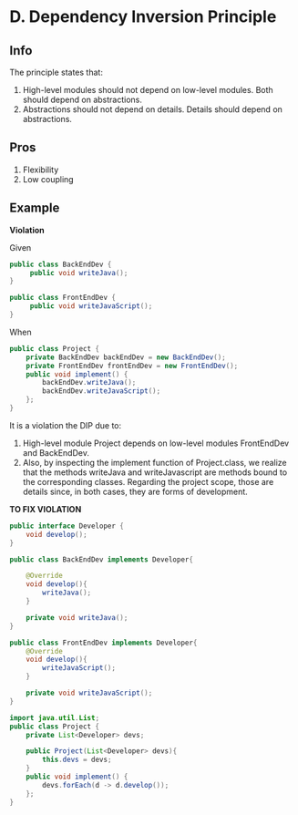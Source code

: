 # D. Dependency Inversion Principle

## Info
The principle states that:

1. High-level modules should not depend on low-level modules. Both should depend on abstractions.
2. Abstractions should not depend on details. Details should depend on abstractions.

## Pros

1. Flexibility
2. Low coupling

## Example 
**Violation**

Given

````java
public class BackEndDev {
     public void writeJava();
}
````
````java
public class FrontEndDev {
     public void writeJavaScript();
}
````
When

````java
public class Project {
    private BackEndDev backEndDev = new BackEndDev();
    private FrontEndDev frontEndDev = new FrontEndDev();
    public void implement() {
        backEndDev.writeJava();
        backEndDev.writeJavaScript();
    };
}
````
It is a violation the DIP due to:
1. High-level module Project depends on low-level modules FrontEndDev and BackEndDev.
2. Also, by inspecting the implement function of Project.class,
we realize that the methods writeJava and writeJavascript are methods bound to the corresponding classes.
Regarding the project scope, those are details since, in both cases, they are forms of development.

**TO FIX VIOLATION**

````java
public interface Developer {
    void develop();
}
````
````java
public class BackEndDev implements Developer{

    @Override
    void develop(){
        writeJava();
    }

    private void writeJava();
}
````
````java
public class FrontEndDev implements Developer{
    @Override
    void develop(){
        writeJavaScript();
    }

    private void writeJavaScript();
}
````
````java
import java.util.List;
public class Project {
    private List<Developer> devs;

    public Project(List<Developer> devs){
        this.devs = devs;
    }
    public void implement() {
        devs.forEach(d -> d.develop());
    };
}
````
